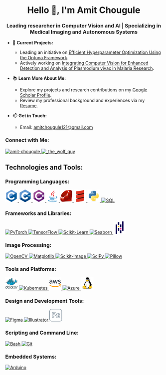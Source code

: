 <h1 align="center">Hello 👋, I'm Amit Chougule</h1>
<h3 align="center">Leading researcher in Computer Vision and AI | Specializing in Medical Imaging and Autonomous Systems</h3>

<!-- Comment 
<p align="center">
    I am currently spearheading research on <a href="https://github.com/Mac-007/Hyperparameter-optimization-using-Optuna-framework" target="_blank">Efficient Hyperparameter Optimization Using the Optuna Framework</a> and deepening my knowledge in <strong>Geometric Computer Vision</strong>.
</p>
-->

- 🔬 **Current Projects:**
  - Leading an initiative on <a href="https://github.com/Mac-007/Hyperparameter-optimization-using-Optuna-framework" target="_blank">Efficient Hyperparameter Optimization Using the Optuna Framework</a>.
  - Actively working on <a href="https://github.com/Mac-007/Vivax-Dataset" target="_blank">Integrating Computer Vision for Enhanced Detection and Analysis of Plasmodium vivax in Malaria Research</a>.

- 📚 **Learn More About Me:**
  - Explore my projects and research contributions on my [Google Scholar Profile](https://scholar.google.com/citations?user=3b8V0D4AAAAJ&hl=en).
  - Review my professional background and experiences via my [Resume](https://drive.google.com/file/d/1_jVg-oWDRcTBy4Xzj5fsYKIqNN46IXaw/view?usp=sharing).

- 📫 **Get in Touch:**
  - Email: [amitchougule121@gmail.com](mailto:amitchougule121@gmail.com)

<h3 align="left">Connect with Me:</h3>
<p align="left">
    <a href="https://linkedin.com/in/amit-chougule" target="_blank">
        <img align="center" src="https://raw.githubusercontent.com/rahuldkjain/github-profile-readme-generator/master/src/images/icons/Social/linked-in-alt.svg" alt="amit-chougule" height="30" width="40" />
    </a>
    <a href="https://instagram.com/_the_wolf_guy" target="_blank">
        <img align="center" src="https://raw.githubusercontent.com/rahuldkjain/github-profile-readme-generator/master/src/images/icons/Social/instagram.svg" alt="_the_wolf_guy" height="30" width="40" />
    </a>
</p>

<h2 align="left">Technologies and Tools:</h2>
<h3 align="left">Programming Languages:</h3>
<p align="left">
    <a href="https://www.cprogramming.com/" target="_blank">
        <img src="https://raw.githubusercontent.com/devicons/devicon/master/icons/c/c-original.svg" alt="C" width="40" height="40"/>
    </a>
    <a href="https://www.w3schools.com/cpp/" target="_blank">
        <img src="https://raw.githubusercontent.com/devicons/devicon/master/icons/cplusplus/cplusplus-original.svg" alt="C++" width="40" height="40"/>
    </a>
    <a href="https://www.w3schools.com/cs/" target="_blank">
        <img src="https://raw.githubusercontent.com/devicons/devicon/master/icons/csharp/csharp-original.svg" alt="C#" width="40" height="40"/>
    </a>
    <a href="https://www.java.com" target="_blank">
        <img src="https://raw.githubusercontent.com/devicons/devicon/master/icons/java/java-original.svg" alt="Java" width="40" height="40"/>
    </a>
    <a href="https://www.ruby-lang.org/en/" target="_blank">
        <img src="https://raw.githubusercontent.com/devicons/devicon/master/icons/ruby/ruby-original.svg" alt="Ruby" width="40" height="40"/>
    </a>
    <a href="https://www.scala-lang.org" target="_blank">
        <img src="https://raw.githubusercontent.com/devicons/devicon/master/icons/scala/scala-original.svg" alt="Scala" width="40" height="40"/>
    </a>
    <a href="https://www.python.org" target="_blank">
        <img src="https://raw.githubusercontent.com/devicons/devicon/master/icons/python/python-original.svg" alt="Python" width="40" height="40"/>
    </a>
    <a href="https://www.microsoft.com/en-us/sql-server" target="_blank">
    <img src="https://upload.wikimedia.org/wikipedia/commons/d/d7/Sql_data_base_with_logo.svg" alt="SQL" width="40" height="40"/>
    </a>

</p>

<h3 align="left">Frameworks and Libraries:</h3>
<p align="left">
    <a href="https://pytorch.org/" target="_blank">
        <img src="https://www.vectorlogo.zone/logos/pytorch/pytorch-icon.svg" alt="PyTorch" width="40" height="40"/>
    </a>
    <a href="https://www.tensorflow.org" target="_blank">
        <img src="https://www.vectorlogo.zone/logos/tensorflow/tensorflow-icon.svg" alt="TensorFlow" width="40" height="40"/>
    </a>
    <a href="https://scikit-learn.org/" target="_blank">
        <img src="https://upload.wikimedia.org/wikipedia/commons/0/05/Scikit_learn_logo_small.svg" alt="Scikit-Learn" width="40" height="40"/>
    </a>
    <a href="https://seaborn.pydata.org/" target="_blank">
        <img src="https://seaborn.pydata.org/_images/logo-mark-lightbg.svg" alt="Seaborn" width="40" height="40"/>
    </a>
    <a href="https://pandas.pydata.org/" target="_blank">
        <img src="https://raw.githubusercontent.com/devicons/devicon/2ae2a900d2f041da66e950e4d48052658d850630/icons/pandas/pandas-original.svg" alt="Pandas" width="40" height="40"/>
    </a>
</p>

<h3 align="left">Image Processing:</h3>
<p align="left">
    <a href="https://opencv.org/" target="_blank">
        <img src="https://www.vectorlogo.zone/logos/opencv/opencv-icon.svg" alt="OpenCV" width="60" height="60"/>
    </a>
    <a href="https://matplotlib.org/" target="_blank">
        <img src="https://upload.wikimedia.org/wikipedia/fr/3/37/Logo_Matplotlib.svg" alt="Matplotlib" width="90" height="90"/>
    </a>
   <a href="https://scikit-image.org/" target="_blank">
        <img src="https://upload.wikimedia.org/wikipedia/en/b/b8/Scikit-image_logo_and_wordmark.png" alt="Scikit-image" width="210" height="70"/>
    </a>
   <a href="https://scipy.org/" target="_blank">
        <img src="https://scipy.org/images/logo.svg" alt="SciPy" width="100" height="90"/>
    </a>
  <a href="https://python-pillow.org/" target="_blank">
        <img src="https://upload.wikimedia.org/wikipedia/commons/1/18/Pillow.library.png" alt="Pillow" width="100" height="90"/>
    </a>
  
</p>




<h3 align="left">Tools and Platforms:</h3>
<p align="left">
    <a href="https://www.docker.com/" target="_blank">
        <img src="https://raw.githubusercontent.com/devicons/devicon/master/icons/docker/docker-original-wordmark.svg" alt="Docker" width="40" height="40"/>
    </a>
    <a href="https://kubernetes.io" target="_blank">
        <img src="https://www.vectorlogo.zone/logos/kubernetes/kubernetes-icon.svg" alt="Kubernetes" width="40" height="40"/>
    </a>
    <a href="https://aws.amazon.com" target="_blank">
        <img src="https://raw.githubusercontent.com/devicons/devicon/master/icons/amazonwebservices/amazonwebservices-original-wordmark.svg" alt="AWS" width="40" height="40"/>
    </a>
    <a href="https://azure.microsoft.com/en-in/" target="_blank">
        <img src="https://www.vectorlogo.zone/logos/microsoft_azure/microsoft_azure-icon.svg" alt="Azure" width="40" height="40"/>
    </a>
    <a href="https://www.linux.org/" target="_blank">
        <img src="https://raw.githubusercontent.com/devicons/devicon/master/icons/linux/linux-original.svg" alt="Linux" width="40" height="40"/>
    </a>
</p>

<h3 align="left">Design and Development Tools:</h3>
<p align="left">
    <a href="https://www.figma.com/" target="_blank">
        <img src="https://www.vectorlogo.zone/logos/figma/figma-icon.svg" alt="Figma" width="40" height="40"/>
    </a>
    <a href="https://www.adobe.com/in/products/illustrator.html" target="_blank">
        <img src="https://www.vectorlogo.zone/logos/adobe_illustrator/adobe_illustrator-icon.svg" alt="Illustrator" width="40" height="40"/>
    </a>
    <a href="https://www.photoshop.com/en" target="_blank">
        <img src="https://raw.githubusercontent.com/devicons/devicon/master/icons/photoshop/photoshop-line.svg" alt="Photoshop" width="40" height="40"/>
    </a>
</p>

<h3 align="left">Scripting and Command Line:</h3>
<p align="left">
    <a href="https://www.gnu.org/software/bash/" target="_blank">
        <img src="https://www.vectorlogo.zone/logos/gnu_bash/gnu_bash-icon.svg" alt="Bash" width="40" height="40"/>
    </a>
    <a href="https://git-scm.com/" target="_blank">
        <img src="https://www.vectorlogo.zone/logos/git-scm/git-scm-icon.svg" alt="Git" width="40" height="40"/>
    </a>
</p>

<h3 align="left">Embedded Systems:</h3>
<p align="left">
    <a href="https://www.arduino.cc/" target="_blank">
        <img src="https://cdn.worldvectorlogo.com/logos/arduino-1.svg" alt="Arduino" width="40" height="40"/>
    </a>
</p>
